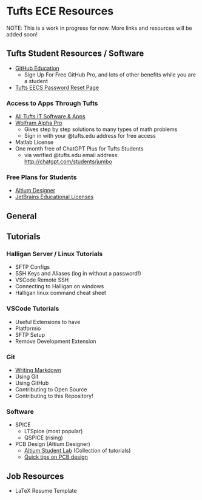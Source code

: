 # Tufts ECE Resources
NOTE: This is a work in progress for now. More links and resources will be added soon!

<!-- TODO: ## Contents -->

## Tufts Student Resources / Software
- [GitHub Education](https://github.com/education/students)
  - Sign Up For Free GitHub Pro, and lots of other benefits while you are a student
- [Tufts EECS Password Reset Page](https://www.eecs.tufts.edu/~accounts/reset.cgi)

### Access to Apps Through Tufts
- [All Tufts IT Software & Apps](https://access.tufts.edu/software)
- [Wolfram Alpha Pro](https://www.wolframalpha.com/)
  - Gives step by step solutions to many types of math problems
  - Sign in with your @tufts.edu address for free access
- Matlab License
- One month free of ChatGPT Plus for Tufts Students
  - via verified @tufts.edu email address: http://chatgpt.com/students/jumbo

### Free Plans for Students
- [Altium Designer](https://www.altium.com/education/students)
- [JetBrains Educational Licenses](https://www.jetbrains.com/community/education/#students)

## General

## Tutorials

### Halligan Server / Linux Tutorials
- SFTP Configs
- SSH Keys and Aliases (log in without a password!)
- VSCode Remote SSH
- Connecting to Halligan on windows
- Halligan linux command cheat sheet

### VSCode Tutorials
- Useful Extensions to have
- Platformio
- SFTP Setup
- Remove Development Extension

### Git
- [Writing Markdown](tutorials/markdown.md)
- Using Git
- Using GitHub
- Contributing to Open Source
- Contributing to this Repository!

### Software
- SPICE
  - LTSpice (most popular)
  - QSPICE (rising)
- PCB Design (Altium Designer)
  - [Altium Student Lab](https://www.altium.com/education/students) (Collection of tutorials)
  - [Quick tips on PCB design](tutorials/pcb_quick_tips.md)



## Job Resources
- LaTeX Resume Template
